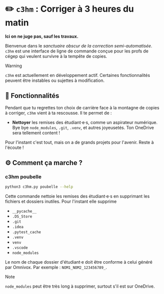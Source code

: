 # ✏️ `c3hm` : Corriger à 3 heures du matin

**Ici on ne juge pas, sauf les travaux.**

Bienvenue dans le *sanctuaire obscur de la correction semi-automatisée*.
`c3hm` est une interface de ligne de commande conçue pour les profs de cégep qui
veulent survivre à la tempête de copies.

> [!WARNING]
> `c3hm` est actuellement en développement actif. Certaines
> fonctionnalités peuvent être instables ou sujettes à modification.

## 🧰 Fonctionnalités

Pendant que tu regrettes ton choix de carrière face à la montagne de
copies à corriger, `c3hm` vient à ta rescousse. Il te permet de :

- **Nettoyer** les remises des étudiant·e·s, comme un aspirateur numérique. Bye bye
  `node_modules`, `.git`, `.venv`, et autres joyeusetés. Ton OneDrive sera tellement content !

Pour l'instant c'est tout, mais on a de grands projets pour l'avenir. Reste à l'écoute !

## ⚙️ Comment ça marche ?

### c3hm poubelle

```bash
python3 c3hm.py poubelle --help
```

Cette commande nettoie les remises des étudiant·e·s en supprimant les fichiers et
dossiers inutiles. Pour l'instant elle supprime

- `__pycache__`
- `.DS_Store`
- `.git`
- `.idea`
- `.pytest_cache`
- `.venv`
- `venv`
- `.vscode`
- `node_modules`

Le nom de chaque dossier d'étudiant·e doit être conforme à celui
généré par Omnivox. Par exemple : `NOM1_NOM2_123456789_`.

> [!NOTE]
> `node_modules` peut être très long à supprimer, surtout s'il est sur OneDrive.